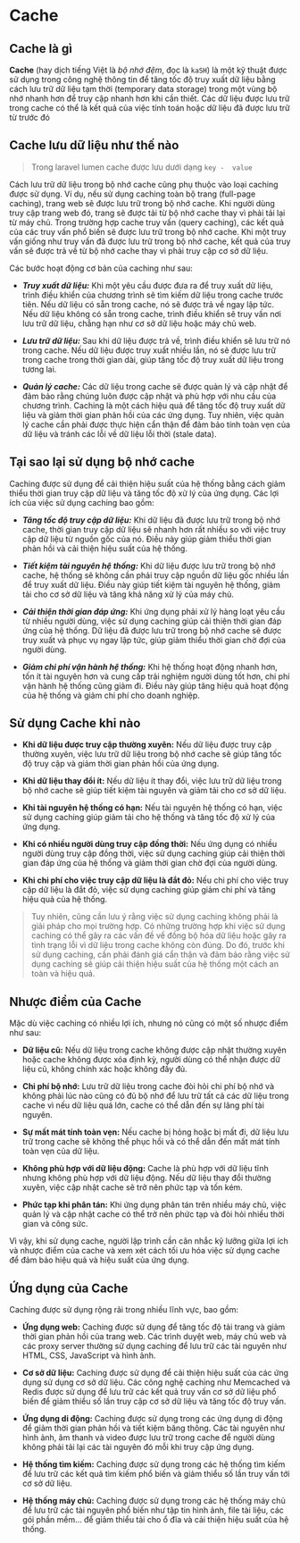 # **Cache**

## **Cache là gì**

**Cache** (hay dịch tiếng Việt là *bộ nhớ đệm*, đọc là `kaSH`) là một kỹ thuật được sử dụng trong công nghệ thông tin để tăng tốc độ truy xuất dữ liệu bằng cách lưu trữ dữ liệu tạm thời (temporary data storage) trong một vùng bộ nhớ nhanh hơn để truy cập nhanh hơn khi cần thiết. Các dữ liệu được lưu trữ trong cache có thể là kết quả của việc tính toán hoặc dữ liệu đã được lưu trữ từ trước đó

## **Cache lưu dữ liệu như thế nào**

> Trong laravel lumen cache được lưu dưới dạng `key -  value`

Cách lưu trữ dữ liệu trong bộ nhớ cache cũng phụ thuộc vào loại caching được sử dụng. Ví dụ, nếu sử dụng caching toàn bộ trang (full-page caching), trang web sẽ được lưu trữ trong bộ nhớ cache. Khi người dùng truy cập trang web đó, trang sẽ được tải từ bộ nhớ cache thay vì phải tải lại từ máy chủ. Trong trường hợp cache truy vấn (query caching), các kết quả của các truy vấn phổ biến sẽ được lưu trữ trong bộ nhớ cache. Khi một truy vấn giống như truy vấn đã được lưu trữ trong bộ nhớ cache, kết quả của truy vấn sẽ được trả về từ bộ nhớ cache thay vì phải truy cập cơ sở dữ liệu.

Các bước hoạt động cơ bản của caching như sau:

* ***Truy xuất dữ liệu:*** Khi một yêu cầu được đưa ra để truy xuất dữ liệu, trình điều khiển của chương trình sẽ tìm kiếm dữ liệu trong cache trước tiên. Nếu dữ liệu có sẵn trong cache, nó sẽ được trả về ngay lập tức. Nếu dữ liệu không có sẵn trong cache, trình điều khiển sẽ truy vấn nơi lưu trữ dữ liệu, chẳng hạn như cơ sở dữ liệu hoặc máy chủ web.

* ***Lưu trữ dữ liệu:*** Sau khi dữ liệu được trả về, trình điều khiển sẽ lưu trữ nó trong cache. Nếu dữ liệu được truy xuất nhiều lần, nó sẽ được lưu trữ trong cache trong thời gian dài, giúp tăng tốc độ truy xuất dữ liệu trong tương lai.

* ***Quản lý cache:*** Các dữ liệu trong cache sẽ được quản lý và cập nhật để đảm bảo rằng chúng luôn được cập nhật và phù hợp với nhu cầu của chương trình. Caching là một cách hiệu quả để tăng tốc độ truy xuất dữ liệu và giảm thời gian phản hồi của các ứng dụng. Tuy nhiên, việc quản lý cache cần phải được thực hiện cẩn thận để đảm bảo tính toàn vẹn của dữ liệu và tránh các lỗi về dữ liệu lỗi thời (stale data).

## **Tại sao lại sử dụng bộ nhớ cache**

Caching được sử dụng để cải thiện hiệu suất của hệ thống bằng cách giảm thiểu thời gian truy cập dữ liệu và tăng tốc độ xử lý của ứng dụng. Các lợi ích của việc sử dụng caching bao gồm:

* ***Tăng tốc độ truy cập dữ liệu:*** Khi dữ liệu đã được lưu trữ trong bộ nhớ cache, thời gian truy cập dữ liệu sẽ nhanh hơn rất nhiều so với việc truy cập dữ liệu từ nguồn gốc của nó. Điều này giúp giảm thiểu thời gian phản hồi và cải thiện hiệu suất của hệ thống.

* ***Tiết kiệm tài nguyên hệ thống:*** Khi dữ liệu được lưu trữ trong bộ nhớ cache, hệ thống sẽ không cần phải truy cập nguồn dữ liệu gốc nhiều lần để truy xuất dữ liệu. Điều này giúp tiết kiệm tài nguyên hệ thống, giảm tải cho cơ sở dữ liệu và tăng khả năng xử lý của máy chủ.

* ***Cải thiện thời gian đáp ứng:*** Khi ứng dụng phải xử lý hàng loạt yêu cầu từ nhiều người dùng, việc sử dụng caching giúp cải thiện thời gian đáp ứng của hệ thống. Dữ liệu đã được lưu trữ trong bộ nhớ cache sẽ được truy xuất và phục vụ ngay lập tức, giúp giảm thiểu thời gian chờ đợi của người dùng.

* ***Giảm chi phí vận hành hệ thống:*** Khi hệ thống hoạt động nhanh hơn, tốn ít tài nguyên hơn và cung cấp trải nghiệm người dùng tốt hơn, chi phí vận hành hệ thống cũng giảm đi. Điều này giúp tăng hiệu quả hoạt động của hệ thống và giảm chi phí cho doanh nghiệp.

## **Sử dụng Cache khi nào**

* **Khi dữ liệu được truy cập thường xuyên:** Nếu dữ liệu được truy cập thường xuyên, việc lưu trữ dữ liệu trong bộ nhớ cache sẽ giúp tăng tốc độ truy cập và giảm thời gian phản hồi của ứng dụng.

* **Khi dữ liệu thay đổi ít:** Nếu dữ liệu ít thay đổi, việc lưu trữ dữ liệu trong bộ nhớ cache sẽ giúp tiết kiệm tài nguyên và giảm tải cho cơ sở dữ liệu.

* **Khi tài nguyên hệ thống có hạn:** Nếu tài nguyên hệ thống có hạn, việc sử dụng caching giúp giảm tải cho hệ thống và tăng tốc độ xử lý của ứng dụng.

* **Khi có nhiều người dùng truy cập đồng thời:** Nếu ứng dụng có nhiều người dùng truy cập đồng thời, việc sử dụng caching giúp cải thiện thời gian đáp ứng của hệ thống và giảm thời gian chờ đợi của người dùng.

* **Khi chi phí cho việc truy cập dữ liệu là đắt đỏ:** Nếu chi phí cho việc truy cập dữ liệu là đắt đỏ, việc sử dụng caching giúp giảm chi phí và tăng hiệu quả của hệ thống.

> Tuy nhiên, cũng cần lưu ý rằng việc sử dụng caching không phải là giải pháp cho mọi trường hợp. Có những trường hợp khi việc sử dụng caching có thể gây ra các vấn đề về đồng bộ hóa dữ liệu hoặc gây ra tình trạng lỗi vì dữ liệu trong cache không còn đúng. Do đó, trước khi sử dụng caching, cần phải đánh giá cẩn thận và đảm bảo rằng việc sử dụng caching sẽ giúp cải thiện hiệu suất của hệ thống một cách an toàn và hiệu quả.

## **Nhược điểm của Cache**

Mặc dù việc caching có nhiều lợi ích, nhưng nó cũng có một số nhược điểm như sau:

* **Dữ liệu cũ:** Nếu dữ liệu trong cache không được cập nhật thường xuyên hoặc cache không được xóa định kỳ, người dùng có thể nhận được dữ liệu cũ, không chính xác hoặc không đầy đủ.

* **Chi phí bộ nhớ:** Lưu trữ dữ liệu trong cache đòi hỏi chi phí bộ nhớ và không phải lúc nào cũng có đủ bộ nhớ để lưu trữ tất cả các dữ liệu trong cache vì nếu dữ liệu quá lớn, cache có thể dẫn đến sự lãng phí tài nguyên.

* **Sự mất mát tính toàn vẹn:** Nếu cache bị hỏng hoặc bị mất đi, dữ liệu lưu trữ trong cache sẽ không thể phục hồi và có thể dẫn đến mất mát tính toàn vẹn của dữ liệu.

* **Không phù hợp với dữ liệu động:** Cache là phù hợp với dữ liệu tĩnh nhưng không phù hợp với dữ liệu động. Nếu dữ liệu thay đổi thường xuyên, việc cập nhật cache sẽ trở nên phức tạp và tốn kém.

* **Phức tạp khi phân tán:** Khi ứng dụng phân tán trên nhiều máy chủ, việc quản lý và cập nhật cache có thể trở nên phức tạp và đòi hỏi nhiều thời gian và công sức.

Vì vậy, khi sử dụng cache, người lập trình cần cân nhắc kỹ lưỡng giữa lợi ích và nhược điểm của cache và xem xét cách tối ưu hóa việc sử dụng cache để đảm bảo hiệu quả và hiệu suất của ứng dụng.

## **Ứng dụng của Cache**

Caching được sử dụng rộng rãi trong nhiều lĩnh vực, bao gồm:

* **Ứng dụng web:** Caching được sử dụng để tăng tốc độ tải trang và giảm thời gian phản hồi của trang web. Các trình duyệt web, máy chủ web và các proxy server thường sử dụng caching để lưu trữ các tài nguyên như HTML, CSS, JavaScript và hình ảnh.

* **Cơ sở dữ liệu:** Caching được sử dụng để cải thiện hiệu suất của các ứng dụng sử dụng cơ sở dữ liệu. Các công nghệ caching như Memcached và Redis được sử dụng để lưu trữ các kết quả truy vấn cơ sở dữ liệu phổ biến để giảm thiểu số lần truy cập cơ sở dữ liệu và tăng tốc độ truy vấn.

* **Ứng dụng di động:** Caching được sử dụng trong các ứng dụng di động để giảm thời gian phản hồi và tiết kiệm băng thông. Các tài nguyên như hình ảnh, âm thanh và video được lưu trữ trong cache để người dùng không phải tải lại các tài nguyên đó mỗi khi truy cập ứng dụng.

* **Hệ thống tìm kiếm:** Caching được sử dụng trong các hệ thống tìm kiếm để lưu trữ các kết quả tìm kiếm phổ biến và giảm thiểu số lần truy vấn tới cơ sở dữ liệu.

* **Hệ thống máy chủ:** Caching được sử dụng trong các hệ thống máy chủ để lưu trữ các tài nguyên phổ biến như tập tin hình ảnh, file tài liệu, các gói phần mềm... để giảm thiểu tải cho ổ đĩa và cải thiện hiệu suất của hệ thống.
